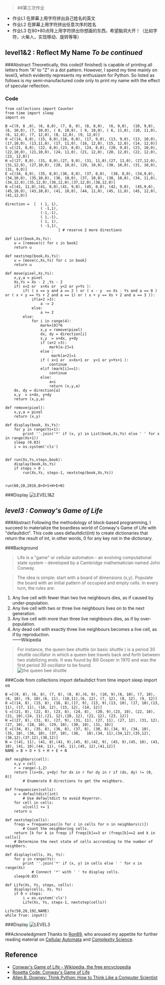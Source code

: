 

> ##第三次作业
> 
- 作业L1 在屏幕上用字符拼出自己姓名的英文
- 作业L2 在屏幕上用字符拼出任意次序的姓名
- 作业L3 在80*80点阵上用字符拼出你想画的东西，希望脑洞大开！（比如字符，火柴人，实现移动、旋转等等）

## level1&2 : Reflect My Name *To be continued*
###Abstract
   Theoretically, this code(if finished) is capable of printing all letters from "A" to "Z" in a dot pattern. However, I spend my time mainly on level3, which evidently represents my enthusiasm for Python. So listed as follows is my semi-manufactured code only to print my name with the effect of specular reflection.

### Code   
	from collections import Counter
	from time import sleep
	import os
	
	B =[(9, 8 ,0), (6, 8,0), (7, 8, 0), (8, 8,0),  (6, 9,0),  (10, 9,0), (6, 10,0), (7, 10,0), ( 8, 10,0), ( 9, 10,0), ( 6, 11,0), (10, 11,0), (6, 12,0), (7, 12,0), (8, 12,0), (9, 12,0)]
	O =[(14, 8,0), (15, 8,0),(16, 8,0), (17, 9,0), (13, 9,0), (13, 10,0),(17,10,0), (13,11,0), (17, 11,0), (16, 12,0), (15, 12,0), (14, 12,0)]
	S =[(21, 8,0), (22, 8,0),(23, 8,0), (24, 8,0), (20, 9,0), (23, 10,0),(22,10,0), (21,10,0), (24, 11,0), (21, 12,0), (20, 12,0), (22, 12,0), (23, 12,0)]
	H =[(27, 8,0), (31, 8,0),(27, 9,0), (31, 11,0),(27, 11,0), (27,12,0),(31,12,0), (27,10,0), (28, 10,0), (29, 10,0), (30, 10,0), (31, 10,0),(31, 9,0)]
	E =[(34, 8,0), (35, 8,0),(36, 8,0), (37, 8,0),  (38, 8,0), (34,9,0), (34,10,0), (35,10,0), (36, 10,0), (37, 10,0), (38, 10,0), (34, 11,0), (34,12,0),(35,12,0),(36,12,0),(37,12,0),(38,12,0)]
	N =[(41, 11,0),(41, 8,0),(41, 9,0), (45, 8,0), (42, 9,0),  (45,9,0), (45,10,0), (43,10,0), (41, 10,0), (44, 11,0), (45, 11,0), (45, 12,0), (41,12,0)]
	
	direction =  [  ( 1, 1),
	                ( -1,1),
	                (-1,-1),
	                ( 1,-1),
	                ( 1, 1),
	                ( -1,1),
	                        ] # reserve 2 more directions
	
	def List(book,Xs,Ys):
	    u = [remove(c) for c in book]
	    return u
	
	def nextstep(book,Xs,Ys):
	    u = [move(c,Xs,Ys) for c in book]
	    return u
	 
	def move(pixel,Xs,Ys):
	    x,y,a = pixel
	    Xs,Ys = Xs - 2 ,Ys - 2
	    if( x<2 or  x>Xs or  y<2 or y>Ys ):
	        if( ( x == y and a == 2 ) or ( x - y  == Xs - Ys and a == 0 ) or ( x + y == Ys + 2 and a == 1) or ( x + y == Xs + 2 and a == 3 )):
	            if(a+2 >3):
	                a -= 2
	            else:
	                a += 2
	        else:
	            for i in range(4):
	                mark=[0]*6
	                x,y = remove(pixel)
	                dx, dy = direction[i]
	                x,y  = x+dx, y+dy
	                if (a+2 >3):
	                    mark[a-2]=1
	                else :
	                     mark[a+2]=1
	                if ( x<1 or  x>Xs+1 or  y<1 or y>Ys+1 ):
	                    continue
	                elif (mark[i]==1):
	                    continue
	                else:
	                    a=i
	                    return (x,y,a)           
	    dx, dy = direction[a]
	    x,y  = x+dx, y+dy
	    return (x,y,a)     
	                        
	def remove(pixel):
	    x,y,a = pixel
	    return (x,y)
	
	def display(book, Xs,Ys):
	    for y in range(Ys+1):
	        print ''.join('*' if (x, y) in List(book,Xs,Ys) else ' ' for x in range(Xs+1))
	    sleep (0.03)
	    i = os.system('cls')
	 
	    
	def run(Xs,Ys,steps,book):     
	    display(book,Xs,Ys)
	    if steps > 0 :
	        run(Xs,Ys, steps-1, nextstep(book,Xs,Ys))    
	
	        
	run(60,20,2016,B+O+S+H+E+N)

###Display
	![LEVEL1&2](https://github.com/endeavor19/computationalphysics_N2013301020025/blob/master/level1&2.gif)
	
## *level3 : Conway's Game of Life*
###Abstract
   Following the methodology of block-based programming, I succeed to materialize the boardless world of Conway's Game of Life with "defaultdict". This code uses defaultdict(int) to create dictionaries that return the result of int, in other words, 0 for any key not in the dictionary.

###Background 


> Life is a "game" or cellular automaton - an evolving computational state system - developed by a Cambridge mathematician named John Conway.



> The idea is simple: start with a board of dimensions (x,y). Populate the board with an initial pattern of occupied and empty cells. In every turn, the rules are:



>
1. Any live cell with fewer than two live neighbours dies, as if caused by under-population.
2. Any live cell with two or three live neighbours lives on to the next generation.
3. Any live cell with more than three live neighbours dies, as if by over-population.
4. Any dead cell with exactly three live neighbours becomes a live cell, as if by reproduction.      
       ——Wikipedia

> For instance, the queen bee shuttle (or basic shuttle
) is a period 30 shuttle oscillator in which a queen bee travels back and forth between two stabilizing ends. It was found by Bill Gosper in 1970 and was the first period 30 oscillator to be found.                            
![the queen bee shuttle](https://github.com/endeavor19/computationalphysics_N2013301020025/blob/master/gof.gif)

###Code
	from collections import defaultdict
	from time import sleep
	import os
	
	B =[(9, 8), (6, 8), (7, 8), (8, 8),(6, 9), (10, 9),(6, 10), (7, 10), (8, 10), (9, 10),(6, 11), (10,11),(6, 12), (7, 12), (8, 12), (9, 12)]
	O =[(14, 8), (15, 8), (16, 8),(17, 9), (13, 9),(13, 10), (17, 10),(13, 11), (17, 11), (16, 12), (15, 12), (14, 12)]
	S =[(21, 8), (22, 8), (23, 8), (24, 8),  (20, 9),(23, 10), (22, 10), (21, 10),(24, 11),(21, 12),(20, 12), (22, 12), (23, 12)]
	H =[(27, 8), (31, 8), (27, 9), (31, 11), (27, 11), (27, 12), (31, 12),(27, 10), (28, 10), (29, 10), (30, 10), (31, 10)]
	E =[(34, 8), (35, 8), (36, 8), (37, 8), (38, 8),(34, 9), (34, 10), (35, 10), (36, 10), (37, 10), (38, 	10),(34, 11),(34,12),(35,12),(36,12),(37,12),(38,12)]
	N = [(41, 11), (41, 8),(41, 9),(45, 8),(42, 9), (45, 9),(45, 10), (43, 10), (41, 10),(44, 11), (45, 11),(45, 12),(41,12)]
	NAME = B + O + S + H + E + N
	
	def neighbors(cell):
	    x,y = cell 
	    r = range(-1,2)  
	    return [(x+dx, y+dy) for dx in r for dy in r if (dx, dy) != (0, 0)]
	    	# Enumerate 8 directions to get the neighbors.
	
	def frequencies(cells):
	    u = defaultdict(int)  
	    	# Use defaultdict to avoid Keyerror.
	    for cell in cells:
	        u[cell] += 1  
	    return u
	 
	def nextstep(cells):
	    freqs = frequencies([n for c in cells for n in neighbors(c)])  
	    	# Count the neighboring cells.
	    return [k for k in freqs if freqs[k]==3 or (freqs[k]==2 and k in cells)] 
		# Determine the next state of cells accronding to the number of neighbors.
	 
	def display(cells, Xs, Ys):
	    for y in range(Ys):
	        print ''.join('*' if (x, y) in cells else ' ' for x in range(Xs)			
	        	# Connect '*' with ' ' to display cells.
	    sleep(0.03)
	 
	def Life(Xs, Ys, steps, cells):
	    display(cells, Xs, Ys)
	    if 0 < steps:
	    	i = os.system('cls')
	        Life(Xs, Ys, steps-1, nextstep(cells))
	        
	Life(50,20,192,NAME)
	while True: input()
	
###Display
![LEVEL3](https://github.com/endeavor19/computationalphysics_N2013301020025/blob/master/level3.gif)

##Acknowledgment
Thanks to [Ron89](https://github.com/Ron89), who aroused my appetite for further reading material on [Cellular Automata](http://www.worldscientific.com/worldscibooks/10.1142/4702) and [Complexity Science](http://www.worldscientific.com/series/scs).

## Reference

- [Conway's Game of Life - Wikipedia, the free encyclopedia](https://en.wikipedia.org/wiki/Conway%27s_Game_of_Life )
- [Rosetta Code: Conway's Game of Life](http://rosettacode.org/wiki/Conway%27s_Game_of_Life#Python)
- [Allen B. Downey: Think Python: How to Think Like a Computer Scientist](http://greenteapress.com/wp/think-python/ )
